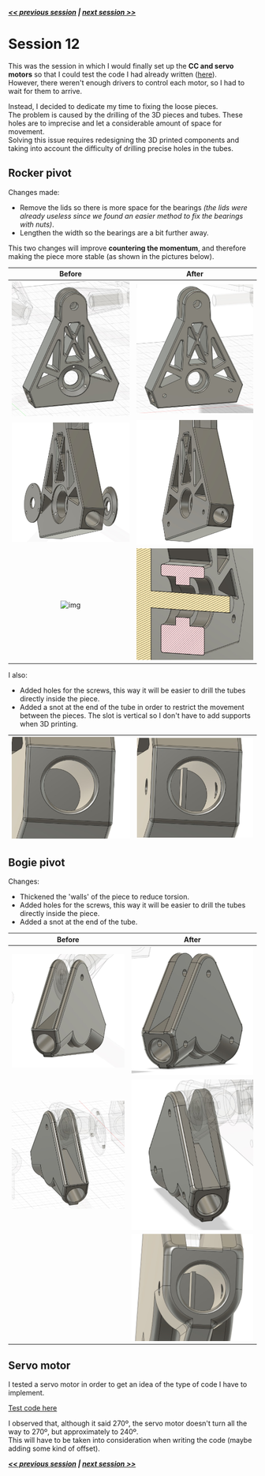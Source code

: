 ***[<< previous session](Session11.md) | [next session >>](Session13.md)***

# Session 12

This was the session in which I would finally set up the **CC and servo motors** so that I could test the code I had already written ([here](../../Code/Movement/)).  
However, there weren't enough drivers to control each motor, so I had to wait for them to arrive.

Instead, I decided to dedicate my time to fixing the loose pieces.  
The problem is caused by the drilling of the 3D pieces and tubes. These holes are to imprecise and let a considerable amount of space for movement.  
Solving this issue requires redesigning the 3D printed components and taking into account the difficulty of drilling precise holes in the tubes.

## Rocker pivot

Changes made:

- Remove the lids so there is more space for the bearings *(the lids were already useless since we found an easier method to fix the bearings with nuts)*.  
- Lengthen the width so the bearings are a bit further away.

This two changes will improve **countering the momentum**, and therefore making the piece more stable (as shown in the pictures below).

|Before|After|
|:---:|:---:|
|![img](../../Documentation/Images/pivot.jpg)|![img](../../Documentation/Images/rocker_pivot.jpg)|
|![img](../../Documentation/Images/pivot2.jpg)|![img](../../Documentation/Images/rocker_pivot_2.jpg)|
|![img](../../Documentation/Images/main_pivot_3.png)|![img](../../Documentation/Images/rocker_pivot_3.jpg)|

I also:  

- Added holes for the screws, this way it will be easier to drill the tubes directly inside the piece.
- Added a snot at the end of the tube in order to restrict the movement between the pieces. The slot is vertical so I don't have to add supports when 3D printing.

|![img](../../Documentation/Images/rocker_pivot_4.jpg)|![img](../../Documentation/Images/rocker_pivot_5.jpg)|
|:---:|:---:|

## Bogie pivot

Changes:

- Thickened the 'walls' of the piece to reduce torsion.
- Added holes for the screws, this way it will be easier to drill the tubes directly inside the piece.
- Added a snot at the end of the tube.

|Before|After|
|:---:|:---:|
|![img](../../Documentation/Images/pivot3.jpg)|![img](../../Documentation/Images/bogie_pivot.jpg)|
|![img](../../Documentation/Images/pivot4.jpg)|![img](../../Documentation/Images/bogie_pivot_2.jpg)|
||![img](../../Documentation/Images/bogie_pivot_3.jpg)|

## Servo motor

I tested a servo motor in order to get an idea of the type of code I have to implement.  

[Test code here](../../Code/Movement/Servo.ino)

I observed that, although it said 270º, the servo motor doesn't turn all the way to 270º, but approximately to 240º.  
This will have to be taken into consideration when writing the code (maybe adding some kind of offset).  

***[<< previous session](Session11.md) | [next session >>](Session13.md)***
